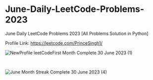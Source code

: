 # June-Daily-LeetCode-Problems-2023
June Daily LeetCode Problems 2023 [All Problems Solution in Python]

Profile Link: https://leetcode.com/PrinceSingh1/

![NewProfile leetCodeFirst Month Complete 30 June 2023 (1)](https://github.com/PrinceSinghhub/June-Daily-LeetCode-Problems-2023/assets/71000042/1c1fcaca-6be3-4507-867f-e3c6e5262954)


<br>

![June Month Streak Complete 30 June 2023 (4)](https://github.com/PrinceSinghhub/June-Daily-LeetCode-Problems-2023/assets/71000042/b2cc191f-cf93-4aac-855c-84476337a564)
